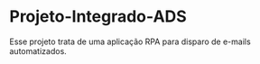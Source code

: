# Projeto-Integrado-ADS
Esse projeto trata de uma aplicação RPA para disparo de e-mails automatizados.
